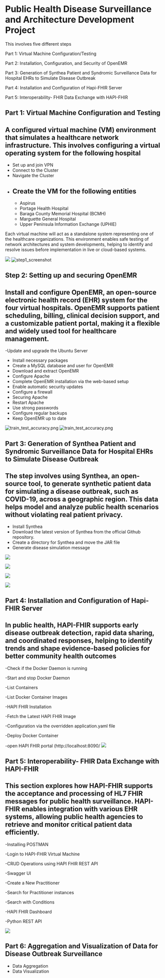 # Public Health Disease Surveillance and Architecture Development Project
This involves five different steps

Part 1: Virtual Machine Configuration/Testing

Part 2: Installation, Configuration, and Security of OpenEMR 

Part 3: Generation of Synthea Patient and Syndromic Surveillance Data for Hospital EHRs to Simulate Disease Outbreak

Part 4: Installation and Configuration of Hapi-FHIR Server

Part 5: Interoperability- FHIR Data Exchange with HAPI-FHIR



Part 1: Virtual Machine Configuration and Testing 
-

A configured virtual machine (VM) environment that simulates a healthcare network infrastructure. This involves configuring a virtual operating system for the following hospital
-
- Set up and join VPN
- Connect to the Cluster
- Navigate the Cluster
- Create the VM for the following entities
  -
  - Aspirus
  - Portage Health Hospital
  - Baraga County Memorial Hospital (BCMH)
  - Marguette General Hospital
  - Upper Peninsula Information Exchange (UPHIE)
  
Each virtual machine will act as a standalone system representing one of the healthcare organizations. This environment enables safe testing of network architectures and system developments, helping to identify and resolve issues before implementation in live or cloud-based systems.

![](https://github.com/Gideono29/PHI/blob/8add8ec8ff4edaf039cef3dd80f24f47dfa149fb/step1_screenshot%20of%20VMs.png)
![step1_screenshot](https://github.com/Gideono29/PHI/blob/43285950fcfff7be8eb7659a64b1656236d95e02/step1_screenshot.png)


Step 2: Setting up and securing OpenEMR
-
Install and configure OpenEMR, an open-source electronic health record (EHR) system for the four virtual hospitals. OpenEMR supports patient scheduling, billing, clinical decision support, and a customizable patient portal, making it a flexible and widely used tool for healthcare management.
-

 -Update and upgrade the Ubuntu Server
 - Install necessary packages
 - Create a MySQL database and user for OpenEMR
 - Download and extract OpenEMR
 - Configure Apache
 - Complete OpenEMR installation via the web-based setup
 - Enable automatic security updates
 - Configure a firewall
 - Securing Apache
 - Restart Apache
 - Use strong passwords
 - Configure regular backups
 - Keep OpenEMR up to date
 

![train_test_accuracy.png](https://github.com/Gideono29/PHI/blob/36c6012c97788052c89815750f7815a7ba0e477c/Aspirus.png)
![train_test_accuracy.png](https://github.com/Gideono29/PHI/blob/18e4efd9a7fa74bc9c7d132efe0ed592c812fca7/Baraga.png)


Part 3: Generation of Synthea Patient and Syndromic Surveillance Data for Hospital EHRs to Simulate Disease Outbreak
-

The step involves using Synthea, an open-source tool, to generate synthetic patient data for simulating a disease outbreak, such as COVID-19, across a geographic region. This data helps model and analyze public health scenarios without violating real patient privacy.
-
 - Install Synthea
 - Download the latest version of Synthea from the official Github repository.
 - Create a directory for Synthea and move the JAR file
 - Generate disease simulation message
 


![](https://github.com/Gideono29/PHI/blob/2bba0894671907083dd8f79343c87100b54a7d03/Aspirus_json.png)

![](https://github.com/Gideono29/PHI/blob/2bba0894671907083dd8f79343c87100b54a7d03/Baraga_json.png)

![](https://github.com/Gideono29/PHI/blob/2bba0894671907083dd8f79343c87100b54a7d03/Marquette_json.png)

![](https://github.com/Gideono29/PHI/blob/2bba0894671907083dd8f79343c87100b54a7d03/Portage_json.png)

Part 4: Installation and Configuration of Hapi-FHIR Server
-

In public health, HAPI-FHIR supports early disease outbreak detection, rapid data sharing, and coordinated responses, helping to identify trends and shape evidence-based policies for better community health outcomes
-
-Check if the Docker Daemon is running

-Start and stop Docker Daemon

-List Containers

-List Docker Container Images 

-HAPI FHIR Installation

-Fetch the Latest HAPI FHIR Image

-Configuration via the overridden application.yaml file

-Deploy Docker Container

-open HAPI FHIR portal (http://localhost:8090/
![](https://github.com/Gideono29/PHI/blob/476d1d4725356a57227bb6dd73a661f8f315afe0/default_web_UI.png)

Part 5: Interoperability- FHIR Data Exchange with HAPI-FHIR
-

This section explores how HAPI-FHIR supports the acceptance and processing of HL7 FHIR messages for public health surveillance. HAPI-FHIR enables integration with various EHR systems, allowing public health agencies to retrieve and monitor critical patient data efficiently.
-
-Installing POSTMAN

-Login to HAPI-FHIR Virtual Machine

-CRUD Operations using HAPI FHIR REST API

-Swagger UI

-Create a New Practitioner

-Search for Practitioner instances

-Search with Conditions

-HAPI FHIR Dashboard

-Python REST API

![](https://github.com/Gideono29/PHI/blob/527b47c4facb9fd2f69524330e826f9a5e31e1f7/response.copy.png)


Part 6: Aggregation and Visualization of Data for Disease Outbreak Surveillance
-  
  - Data Aggregation
  - Data Visualization

